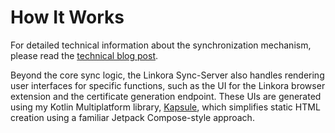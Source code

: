 # How It Works

For detailed technical information about the synchronization mechanism, please read the [technical blog post](https://sakethpathike.github.io/blog/synchronization-in-linkora).

Beyond the core sync logic, the Linkora Sync-Server also handles rendering user interfaces for specific functions, such as the UI for the Linkora browser extension and the certificate generation endpoint. These UIs are generated using my Kotlin Multiplatform library, [Kapsule](https://github.com/sakethpathike/kapsule), which simplifies static HTML creation using a familiar Jetpack Compose-style approach.
